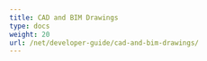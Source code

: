 ```yaml
---
title: CAD and BIM Drawings
type: docs
weight: 20
url: /net/developer-guide/cad-and-bim-drawings/
---
```


